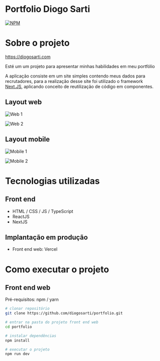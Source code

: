 # Portfolio Diogo Sarti 
[![NPM](https://img.shields.io/npm/l/react)](https://github.com/diogosarti/portfolio/blob/main/LICENCE) 

# Sobre o projeto

https://diogosarti.com

Esté um um projeto para apresentar minhas habilidades em meu portfólio

A aplicação consiste em um site simples contendo meus dados para recrutadores, para a realização desse site foi utilizado o framework [Next.JS](https://nextjs.org/), aplicando conceito de reutilização de código em componentes.

## Layout web
![Web 1]()

![Web 2]()

## Layout mobile
![Mobile 1]()

![Mobile 2]()

# Tecnologias utilizadas
## Front end
- HTML / CSS / JS / TypeScript
- ReactJS
- NextJS
## Implantação em produção
- Front end web: Vercel

# Como executar o projeto

## Front end web
Pré-requisitos: npm / yarn

```bash
# clonar repositório
git clone https://github.com/diogosarti/portfolio.git

# entrar na pasta do projeto front end web
cd portfolio

# instalar dependências
npm install

# executar o projeto
npm run dev
```

